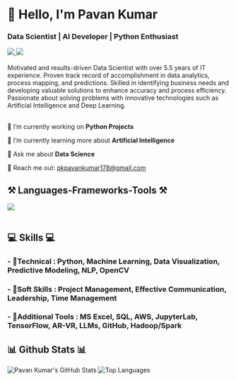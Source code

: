 <h1 align="left">👋 Hello, I'm Pavan Kumar</h1>
<h3 align="left">Data Scientist | AI Developer | Python Enthusiast</h3>


<div align="left"> 
  <a href="mailto:pkpavankumar178@gmail.com" target="_blank">
    <img src="https://img.shields.io/badge/Gmail-D14836?style=for-the-badge&logo=gmail&logoColor=white" target="_blank" />
  </a> 
  <a href="https://www.linkedin.com/in/g-r-pavan-kumar/" target="_blank">
    <img src="https://img.shields.io/badge/LinkedIn-0077B5?style=for-the-badge&logo=linkedin&logoColor=white" target="_blank" />
  </a>
</div>

<br> 
Motivated and results-driven Data Scientist with over 5.5 years of IT experience. Proven track record of accomplishment in data analytics, process mapping, and predictions.
Skilled in identifying business needs and developing valuable solutions to enhance accuracy and process efficiency.
Passionate about solving problems with innovative technologies such as Artificial Intelligence and Deep Learning. <br>

<br> 

<div align="left">
 
 🔭 I’m currently working on **Python Projects**
 
 🌱 I’m currently learning more about **Artificial Intelligence**

💬 Ask me about **Data Science**

📧 Reach me out: pkpavankumar178@gmail.com

 </div>

<h2 align="left">⚒️ Languages-Frameworks-Tools ⚒️</h2>
<div align="left">
    <img src="https://skillicons.dev/icons?i=python,opencv,mysql,github,tensorflow" /><br>
</div>

<br/>

<div align="left">
    <h2 align="left">💻 Skills 💻</h2>
        <h3>- 📕Technical : Python, Machine Learning, Data Visualization, Predictive Modeling, NLP, OpenCV</h3>
        <h3>- 📗Soft Skills :  Project Management, Effective Communication, Leadership, Time Management</h3>
        <h3>- 📙Additional Tools :  MS Excel, SQL, AWS, JupyterLab, TensorFlow, AR-VR, LLMs, GitHub, Hadoop/Spark</h3>

 </div>


<h2 align="left">📊 Github Stats 📊</h2>

![Pavan Kumar's GitHub Stats](https://github-readme-stats.vercel.app/api?username=pavan178&show_icons=true&theme=radical)
![Top Languages](https://github-readme-stats.vercel.app/api/top-langs/?username=pavan178&show_icons=true&theme=radical)
